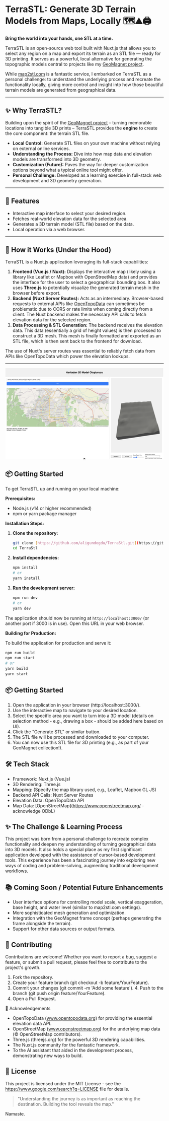 # TerraSTL: Generate 3D Terrain Models from Maps, Locally 🗺️⛰️🖨️

**Bring the world into your hands, one STL at a time.**

TerraSTL is an open-source web tool built with Nuxt.js that allows you to select any region on a map and export its terrain as an STL file — ready for 3D printing. It serves as a powerful, local alternative for generating the topographic models central to projects like my [GeoMagnet project](https://github.com/aligundogdu/geomagnet-project).

While [map2stl.com](https://www.map2stl.com/) is a fantastic service, I embarked on TerraSTL as a personal challenge: to understand the underlying process and recreate the functionality locally, giving more control and insight into how those beautiful terrain models are generated from geographical data.

---

## ✨ Why TerraSTL?

Building upon the spirit of the [GeoMagnet project](https://github.com/aligundogdu/geomagnet-project) – turning memorable locations into tangible 3D prints – TerraSTL provides the **engine** to create the core component: the terrain STL file.

- **Local Control:** Generate STL files on your own machine without relying on external online services.
- **Understanding the Process:** Dive into how map data and elevation models are transformed into 3D geometry.
- **Customization (Future):** Paves the way for deeper customization options beyond what a typical online tool might offer.
- **Personal Challenge:** Developed as a learning exercise in full-stack web development and 3D geometry generation.

---

## 🚀 Features

- Interactive map interface to select your desired region.
- Fetches real-world elevation data for the selected area.
- Generates a 3D terrain model (STL file) based on the data.
- Local operation via a web browser.

---

## 🔧 How it Works (Under the Hood)

TerraSTL is a Nuxt.js application leveraging its full-stack capabilities:

1.  **Frontend (Vue.js / Nuxt):** Displays the interactive map (likely using a library like Leaflet or Mapbox with OpenStreetMap data) and provides the interface for the user to select a geographical bounding box. It also uses **Three.js** to potentially visualize the generated terrain mesh in the browser before export.
2.  **Backend (Nuxt Server Routes):** Acts as an intermediary. Browser-based requests to external APIs like [OpenTopoData](https://www.opentopodata.org/) can sometimes be problematic due to CORS or rate limits when coming directly from a client. The Nuxt backend makes the necessary API calls to fetch elevation data for the selected region.
3.  **Data Processing & STL Generation:** The backend receives the elevation data. This data (essentially a grid of height values) is then processed to construct a 3D mesh. This mesh is finally formatted and exported as an STL file, which is then sent back to the frontend for download.

The use of Nuxt's server routes was essential to reliably fetch data from APIs like OpenTopoData which power the elevation lookups.

---

<img src="app.png" alt="App Screenshot" />

## 📦 Getting Started

To get TerraSTL up and running on your local machine:

**Prerequisites:**

* Node.js (v14 or higher recommended)
* npm or yarn package manager

**Installation Steps:**

1.  **Clone the repository:**
    ```bash
    git clone [https://github.com/aligundogdu/TerraStl.git](https://github.com/aligundogdu/TerraStl.git)
    cd TerraStl
    ```

2.  **Install dependencies:**
    ```bash
    npm install
    # or
    yarn install
    ```

3.  **Run the development server:**
    ```bash
    npm run dev
    # or
    yarn dev
    ```

The application should now be running at `http://localhost:3000/` (or another port if 3000 is in use). Open this URL in your web browser.

**Building for Production:**

To build the application for production and serve it:

```bash
npm run build
npm run start
# or
yarn build
yarn start
```

## 📦 Getting Started

1. Open the application in your browser (http://localhost:3000/).
2. Use the interactive map to navigate to your desired location.
3. Select the specific area you want to turn into a 3D model (details on selection method - e.g., drawing a box - should be added here based on UI).
4. Click the "Generate STL" or similar button.
5. The STL file will be processed and downloaded to your computer.
6. You can now use this STL file for 3D printing (e.g., as part of your GeoMagnet collection!).

## 🛠️ Tech Stack

- Framework: Nuxt.js (Vue.js)
- 3D Rendering: Three.js
- Mapping: (Specify the map library used, e.g., Leaflet, Mapbox GL JS)
- Backend API Calls: Nuxt Server Routes
- Elevation Data: OpenTopoData API
- Map Data: [OpenStreetMap](https://www.openstreetmap.org/ - acknowledge ODbL)

## ✨ The Challenge & Learning Process
This project was born from a personal challenge to recreate complex functionality and deepen my understanding of turning geographical data into 3D models. It also holds a special place as my first significant application developed with the assistance of cursor-based development tools. This experience has been a fascinating journey into exploring new ways of coding and problem-solving, augmenting traditional development workflows.


## 📚 Coming Soon / Potential Future Enhancements

- User interface options for controlling model scale, vertical exaggeration, base height, and water level (similar to map2stl.com settings).
- More sophisticated mesh generation and optimization.
- Integration with the GeoMagnet frame concept (perhaps generating the frame alongside the terrain).
- Support for other data sources or output formats.

## 🤝 Contributing
Contributions are welcome! Whether you want to report a bug, suggest a feature, or submit a pull request, please feel free to contribute to the project's growth.   

1. Fork the repository.
2. Create your feature branch (git checkout -b feature/YourFeature).
3. Commit your changes (git commit -m 'Add some feature'). 4. Push to the branch (git push origin feature/YourFeature).   
4. Open a Pull Request.

🙏 Acknowledgements
- OpenTopoData (www.opentopodata.org) for providing the essential elevation data API.
- OpenStreetMap (www.openstreetmap.org) for the underlying map data (© OpenStreetMap contributors).
- Three.js (threejs.org) for the powerful 3D rendering capabilities.
- The Nuxt.js community for the fantastic framework.
- To the AI assistant that aided in the development process, demonstrating new ways to build.

## 📄 License
This project is licensed under the MIT License - see the https://www.google.com/search?q=LICENSE file for details.

> "Understanding the journey is as important as reaching the destination. Building the tool reveals the map."

Namaste. 